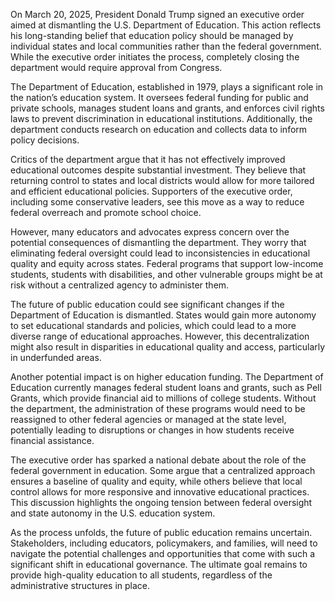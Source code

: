 On March 20, 2025, President Donald Trump signed an executive order aimed at dismantling the U.S. Department of Education.
This action reflects his long-standing belief that education policy should be managed by individual states and local communities rather than the federal government.
While the executive order initiates the process, completely closing the department would require approval from Congress.

The Department of Education, established in 1979, plays a significant role in the nation’s education system. 
It oversees federal funding for public and private schools, manages student loans and grants, and enforces civil rights laws to prevent discrimination in educational institutions. 
Additionally, the department conducts research on education and collects data to inform policy decisions.

Critics of the department argue that it has not effectively improved educational outcomes despite substantial investment. 
They believe that returning control to states and local districts would allow for more tailored and efficient educational policies. 
Supporters of the executive order, including some conservative leaders, see this move as a way to reduce federal overreach and promote school choice.

However, many educators and advocates express concern over the potential consequences of dismantling the department. 
They worry that eliminating federal oversight could lead to inconsistencies in educational quality and equity across states. 
Federal programs that support low-income students, students with disabilities, and other vulnerable groups might be at risk without a centralized agency to administer them.

The future of public education could see significant changes if the Department of Education is dismantled. 
States would gain more autonomy to set educational standards and policies, which could lead to a more diverse range of educational approaches. 
However, this decentralization might also result in disparities in educational quality and access, particularly in underfunded areas.

Another potential impact is on higher education funding. 
The Department of Education currently manages federal student loans and grants, such as Pell Grants, which provide financial aid to millions of college students. 
Without the department, the administration of these programs would need to be reassigned to other federal agencies or managed at the state level, 
potentially leading to disruptions or changes in how students receive financial assistance.

The executive order has sparked a national debate about the role of the federal government in education. 
Some argue that a centralized approach ensures a baseline of quality and equity, while others believe that local control allows for more responsive and innovative educational practices. 
This discussion highlights the ongoing tension between federal oversight and state autonomy in the U.S. education system.

As the process unfolds, the future of public education remains uncertain. 
Stakeholders, including educators, policymakers, and families, will need to navigate the potential challenges and opportunities that come with such a significant shift in educational governance. 
The ultimate goal remains to provide high-quality education to all students, regardless of the administrative structures in place.
